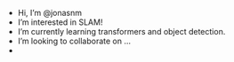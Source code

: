 - Hi, I’m @jonasnm
- I’m interested in SLAM!
- I’m currently learning transformers and object detection. 
- I’m looking to collaborate on ...
- 

<!---
jonasnm/jonasnm is a ✨ special ✨ repository because its `README.md` (this file) appears on your GitHub profile.
You can click the Preview link to take a look at your changes.
--->
